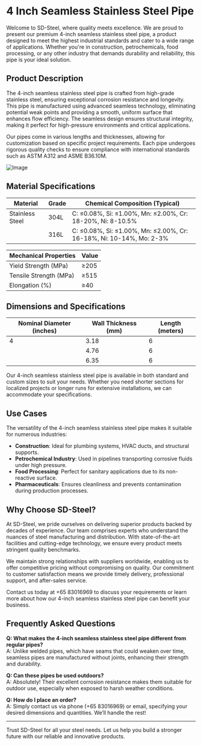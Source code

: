 # 4 Inch Seamless Stainless Steel Pipe

Welcome to SD-Steel, where quality meets excellence. We are proud to present our premium 4-inch seamless stainless steel pipe, a product designed to meet the highest industrial standards and cater to a wide range of applications. Whether you're in construction, petrochemicals, food processing, or any other industry that demands durability and reliability, this pipe is your ideal solution.

## Product Description

The 4-inch seamless stainless steel pipe is crafted from high-grade stainless steel, ensuring exceptional corrosion resistance and longevity. This pipe is manufactured using advanced seamless technology, eliminating potential weak points and providing a smooth, uniform surface that enhances flow efficiency. The seamless design ensures structural integrity, making it perfect for high-pressure environments and critical applications.

Our pipes come in various lengths and thicknesses, allowing for customization based on specific project requirements. Each pipe undergoes rigorous quality checks to ensure compliance with international standards such as ASTM A312 and ASME B36.10M.

![Image](https://github.com/user-attachments/assets/2567258e-e124-4816-932d-1809bd27ef0b)

## Material Specifications

| **Material** | **Grade**       | **Chemical Composition (Typical)**           |
|--------------|-----------------|---------------------------------------------|
| Stainless Steel | 304L             | C: ≤0.08%, Si: ≤1.00%, Mn: ≤2.00%, Cr: 18-20%, Ni: 8-10.5% |
|                | 316L             | C: ≤0.08%, Si: ≤1.00%, Mn: ≤2.00%, Cr: 16-18%, Ni: 10-14%, Mo: 2-3% |

| **Mechanical Properties** | **Value**            |
|---------------------------|----------------------|
| Yield Strength (MPa)      | ≥205                 |
| Tensile Strength (MPa)    | ≥515                 |
| Elongation (%)            | ≥40                  |

## Dimensions and Specifications

| **Nominal Diameter (inches)** | **Wall Thickness (mm)** | **Length (meters)** |
|-------------------------------|-------------------------|---------------------|
| 4                             | 3.18                    | 6                   |
|                               | 4.76                    | 6                   |
|                               | 6.35                    | 6                   |

Our 4-inch seamless stainless steel pipe is available in both standard and custom sizes to suit your needs. Whether you need shorter sections for localized projects or longer runs for extensive installations, we can accommodate your specifications.

## Use Cases

The versatility of the 4-inch seamless stainless steel pipe makes it suitable for numerous industries:

- **Construction**: Ideal for plumbing systems, HVAC ducts, and structural supports.
- **Petrochemical Industry**: Used in pipelines transporting corrosive fluids under high pressure.
- **Food Processing**: Perfect for sanitary applications due to its non-reactive surface.
- **Pharmaceuticals**: Ensures cleanliness and prevents contamination during production processes.

## Why Choose SD-Steel?

At SD-Steel, we pride ourselves on delivering superior products backed by decades of experience. Our team comprises experts who understand the nuances of steel manufacturing and distribution. With state-of-the-art facilities and cutting-edge technology, we ensure every product meets stringent quality benchmarks.

We maintain strong relationships with suppliers worldwide, enabling us to offer competitive pricing without compromising on quality. Our commitment to customer satisfaction means we provide timely delivery, professional support, and after-sales service.

Contact us today at +65 83016969 to discuss your requirements or learn more about how our 4-inch seamless stainless steel pipe can benefit your business.

## Frequently Asked Questions

**Q: What makes the 4-inch seamless stainless steel pipe different from regular pipes?**  
A: Unlike welded pipes, which have seams that could weaken over time, seamless pipes are manufactured without joints, enhancing their strength and durability.

**Q: Can these pipes be used outdoors?**  
A: Absolutely! Their excellent corrosion resistance makes them suitable for outdoor use, especially when exposed to harsh weather conditions.

**Q: How do I place an order?**  
A: Simply contact us via phone (+65 83016969) or email, specifying your desired dimensions and quantities. We’ll handle the rest!

---

Trust SD-Steel for all your steel needs. Let us help you build a stronger future with our reliable and innovative products.